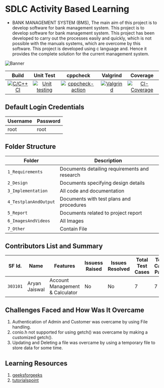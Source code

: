 # SDLC Activity Based Learning
* BANK MANAGEMENT SYSTEM (BMS), The main aim of this project is to develop software for bank management system. This project is to develop software for bank management system. This project has been developed to carry out the processes easily and quickly, which is not possible with the manuals systems, which are overcome by this software. This project is developed using c language and. Hence it provides the complete solution for the current management system.

![Banner](https://github.com/aryanjaiswalaj/Mini-Project/blob/Main_1/6_ImagesAndVideos/Banner.png)

|Build|Unit Test|cppcheck|Valgrind|Coverage|
|:--:|:--:|:--:|:--:|:--:|
|[![C/C++ CI](https://github.com/aryanjaiswalaj/Mini-Project/blob/Main_1/.github/workflows/c-build.yml/badge.svg)](https://github.com/aryanjaiswalaj/Mini-Project/blob/Main_1/.github/workflows/c-build.yml)|[![Unit testing](https://github.com/aryanjaiswalaj/Mini-Project/blob/Main_1/.github/workflows/unit-test.yml/badge.svg)](https://github.com/aryanjaiswalaj/Mini-Project/blob/Main_1/.github/workflows/unit-test.yml)|[![cppcheck-action](https://github.com/aryanjaiswalaj/Mini-Project/blob/Main_1/.github/workflows/cppcheck.yml/badge.svg)](https://github.com/aryanjaiswalaj/Mini-Project/blob/Main_1/.github/workflows/cppcheck.yml.yml)|[![Valgrind](https://github.com/aryanjaiswalaj/Mini-Project/blob/Main_1/.github/workflows/cppcheck.yml/badge.svg)](https://github.com/aryanjaiswalaj/Mini-Project/blob/Main_1/.github/workflows/cppcheck.yml)|[![CI-Coverage](https://github.com/aryanjaiswalaj/Mini-Project/blob/Main_1/.github/workflows/gcov.yml/badge.svg)](https://github.com/aryanjaiswalaj/Mini-Project/blob/Main_1/.github/workflows/gcov.yml)|




## Default Login Credentials
Username             | Password
---------------------|------------------------------------------
root                 | root

## Folder Structure
|Folder               | Description
|---------------------|------------------------------------------
|`1_Requirements`     | Documents detailing requirements and research
|`2_Design`           | Documents specifying design details
|`3_Implementation`   | All code and documentation
|`4_TestplanAndOutput`| Documents with test plans and procedures
|`5_Report`           | Documents related to project report
|`6_ImagesAndVideos`  | All Images
|`7_Other`            | Contain File

## Contributors List and Summary

SF Id. |  Name   |    Features    | Issuess Raised |Issues Resolved|Total Test Cases|Test Case Pass
-------|---------|----------------|----------------|---------------|-------------|--------------
`303101` | Aryan Jaiswal | Account Management & Calculator    | No     | No   | 7   | 7 |     
   

## Challenges Faced and How Was It Overcame

1. Authentication of Admin and Customer was overcame by using File handling.
2. conio.h not supported for using getch() was overcame by making a customized getch().
3. Updating and Deleting a file was overcame by using a temporary file to store data for some time.

## Learning Resources
1. [geeksforgeeks](https://www.geeksforgeeks.org/c-programming-language/)
2. [tutorialspoint](https://www.tutorialspoint.com/cprogramming/index.htm)


